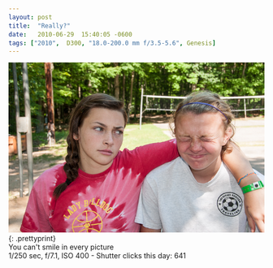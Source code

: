 ```yaml
---
layout: post
title:  "Really?"
date:   2010-06-29  15:40:05 -0600
tags: ["2010",  D300, "18.0-200.0 mm f/3.5-5.6", Genesis]
---
```

![:title](/images/2010/2010_0629_DSC8234.jpg)
{: .prettyprint}  
You can't smile in every picture  
1/250 sec, f/7.1, ISO 400 - Shutter clicks this day: 641